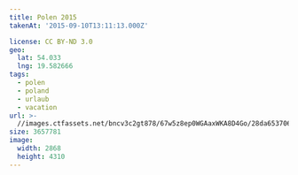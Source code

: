 ```yaml
---
title: Polen 2015
takenAt: '2015-09-10T13:11:13.000Z'

license: CC BY-ND 3.0
geo:
  lat: 54.033
  lng: 19.582666
tags:
  - polen
  - poland
  - urlaub
  - vacation
url: >-
  //images.ctfassets.net/bncv3c2gt878/67w5z8ep0WGAaxWKA8D4Go/28da653706de6681a5489275721e1900/polen-2015_25328903713_o
size: 3657781
image:
  width: 2868
  height: 4310
---
```

